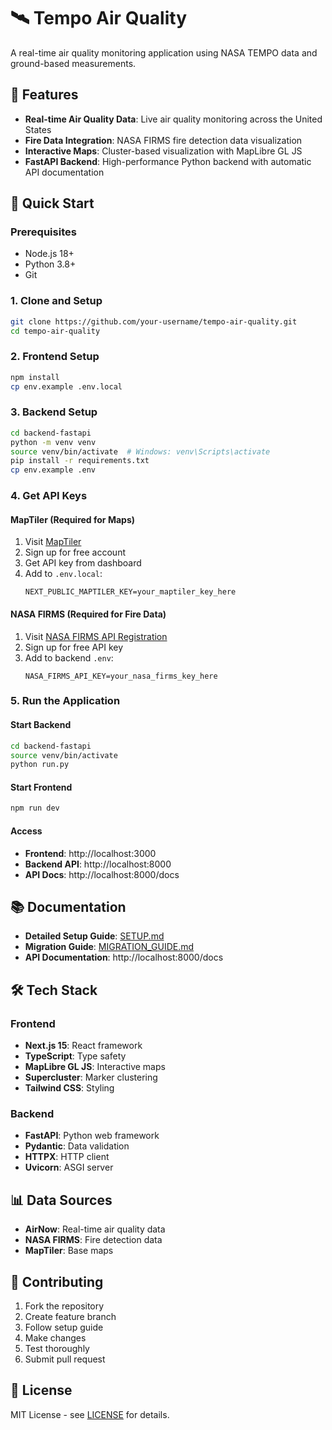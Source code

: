 # 🛰️ Tempo Air Quality

A real-time air quality monitoring application using NASA TEMPO data and ground-based measurements.

## 🌟 Features

- **Real-time Air Quality Data**: Live air quality monitoring across the United States
- **Fire Data Integration**: NASA FIRMS fire detection data visualization
- **Interactive Maps**: Cluster-based visualization with MapLibre GL JS
- **FastAPI Backend**: High-performance Python backend with automatic API documentation

## 🚀 Quick Start

### Prerequisites

- Node.js 18+
- Python 3.8+
- Git

### 1. Clone and Setup

```bash
git clone https://github.com/your-username/tempo-air-quality.git
cd tempo-air-quality
```

### 2. Frontend Setup

```bash
npm install
cp env.example .env.local
```

### 3. Backend Setup

```bash
cd backend-fastapi
python -m venv venv
source venv/bin/activate  # Windows: venv\Scripts\activate
pip install -r requirements.txt
cp env.example .env
```

### 4. Get API Keys

#### MapTiler (Required for Maps)

1. Visit [MapTiler](https://www.maptiler.com/)
2. Sign up for free account
3. Get API key from dashboard
4. Add to `.env.local`:
   ```env
   NEXT_PUBLIC_MAPTILER_KEY=your_maptiler_key_here
   ```

#### NASA FIRMS (Required for Fire Data)

1. Visit [NASA FIRMS API Registration](https://firms.modaps.eosdis.nasa.gov/api/map_key)
2. Sign up for free API key
3. Add to backend `.env`:
   ```env
   NASA_FIRMS_API_KEY=your_nasa_firms_key_here
   ```

### 5. Run the Application

#### Start Backend

```bash
cd backend-fastapi
source venv/bin/activate
python run.py
```

#### Start Frontend

```bash
npm run dev
```

#### Access

- **Frontend**: http://localhost:3000
- **Backend API**: http://localhost:8000
- **API Docs**: http://localhost:8000/docs

## 📚 Documentation

- **Detailed Setup Guide**: [SETUP.md](./SETUP.md)
- **Migration Guide**: [MIGRATION_GUIDE.md](./MIGRATION_GUIDE.md)
- **API Documentation**: http://localhost:8000/docs

## 🛠️ Tech Stack

### Frontend

- **Next.js 15**: React framework
- **TypeScript**: Type safety
- **MapLibre GL JS**: Interactive maps
- **Supercluster**: Marker clustering
- **Tailwind CSS**: Styling

### Backend

- **FastAPI**: Python web framework
- **Pydantic**: Data validation
- **HTTPX**: HTTP client
- **Uvicorn**: ASGI server

## 📊 Data Sources

- **AirNow**: Real-time air quality data
- **NASA FIRMS**: Fire detection data
- **MapTiler**: Base maps

## 🤝 Contributing

1. Fork the repository
2. Create feature branch
3. Follow setup guide
4. Make changes
5. Test thoroughly
6. Submit pull request

## 📄 License

MIT License - see [LICENSE](./LICENSE) for details.
